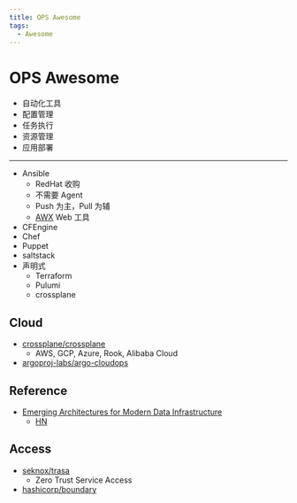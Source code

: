 ```yaml
---
title: OPS Awesome
tags:
  - Awesome
---
```


# OPS Awesome

- 自动化工具
- 配置管理
- 任务执行
- 资源管理
- 应用部署

---

- Ansible
  - RedHat 收购
  - 不需要 Agent
  - Push 为主，Pull 为辅
  - [AWX](./ansible/ansible-awx.md) Web 工具
- CFEngine
- Chef
- Puppet
- saltstack
- 声明式
  - Terraform
  - Pulumi
  - crossplane

## Cloud

- [crossplane/crossplane](https://github.com/crossplane/crossplane)
  - AWS, GCP, Azure, Rook, Alibaba Cloud
- [argoproj-labs/argo-cloudops](https://github.com/argoproj-labs/argo-cloudops)

## Reference

- [Emerging Architectures for Modern Data Infrastructure](https://a16z.com/2020/10/15/the-emerging-architectures-for-modern-data-infrastructure/)
  - [HN](https://news.ycombinator.com/item?id=24814687)

## Access

- [seknox/trasa](https://github.com/seknox/trasa)
  - Zero Trust Service Access
- [hashicorp/boundary](https://github.com/hashicorp/boundary)
